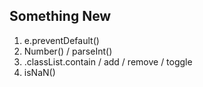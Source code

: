 ## Something New

1. e.preventDefault()
2. Number() / parseInt()
3. .classList.contain / add / remove / toggle
4. isNaN()
